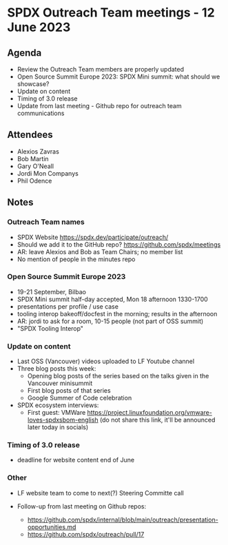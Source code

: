 # SPDX Outreach Team meetings - 12 June 2023

## Agenda

- Review the Outreach Team members are properly updated
- Open Source Summit Europe 2023: SPDX Mini summit: what should we showcase?
- Update on content
- Timing of 3.0 release
- Update from last meeting - Github repo for outreach team communications


## Attendees
- Alexios Zavras
- Bob Martin
- Gary O'Neall
- Jordi Mon Companys
- Phil Odence


## Notes

### Outreach Team names
- SPDX Website https://spdx.dev/participate/outreach/
- Should we add it to the GitHub repo? https://github.com/spdx/meetings
- AR: leave Alexios and Bob as Team Chairs; no member list
- No mention of people in the minutes repo
  
### Open Source Summit Europe 2023
- 19-21 September, Bilbao
- SPDX Mini summit half-day accepted, Mon 18 afternoon 1330-1700
- presentations per profile / use case  
- tooling interop bakeoff/docfest in the morning; results in the afternoon
- AR: jordi to ask for a room, 10-15 people (not part of OSS summit)
- "SPDX Tooling Interop" 

### Update on content
- Last OSS (Vancouver) videos uploaded to LF Youtube channel
- Three blog posts this week:
  - Opening blog posts of the series based on the talks given in the Vancouver minisummit
  - First blog posts of that series
  - Google Summer of Code celebration
- SPDX ecosystem interviews:
  - First guest: VMWare https://project.linuxfoundation.org/vmware-loves-spdxsbom-english (do not share this link, it'll be announced later today in socials)

### Timing of 3.0 release
- deadline for website content end of June

### Other
- LF website team to come to next(?) Steering Committe call

- Follow-up from last meeting on Github repos:
  - https://github.com/spdx/internal/blob/main/outreach/presentation-opportunities.md
  - https://github.com/spdx/outreach/pull/17

